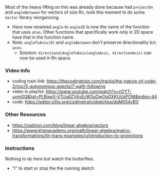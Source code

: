 Most of the heavy lifting on this was already done because had `projectOn` and `angleBetween` for vectors of size Rn, took this moment to do some `Vector` library reorganizing. 

- Have now renamed `angle` to `angle2D` is now the name of the function that uses `atan`. Other functions that specifically work only in 2D space have that in the function name. 
- Note: `angleToAxis(0)` and `angleBetween` don't preserve directionality b/c `acos`.
    - Solution: `directionalAngleToAxis(angleAxis, directionAxis)` can now be used in Rn space.

### Video Info

- coding train link: <https://thecodingtrain.com/tracks/the-nature-of-code-2/noc/5-autonomous-agents/7-path-following>
- video in playlist: <https://www.youtube.com/watch?v=rlZYT-uvmGQ&list=PLRqwX-V7Uu6ZV4yEcW3uDwOgGXKUUsPOM&index=44>
- code: <https://editor.p5js.org/codingtrain/sketches/dqM054vBV>

### Other Resources

- <https://radzion.com/blog/linear-algebra/vectors>
- <https://www.khanacademy.org/math/linear-algebra/matrix-transformations/lin-trans-examples/v/introduction-to-projections>



### Instructions
Nothing to do here but watch the butterflies.   

- "l" to start or stop the the running sketch
